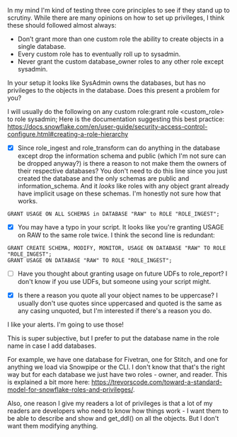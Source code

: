 In my mind I'm kind of testing three core principles to see if they stand up to scrutiny. While there are many opinions on how to set up privileges, I think these should followed almost always: 
 - Don’t grant more than one custom role the ability to create objects in a single database.
 - Every custom role has to eventually roll up to sysadmin.
 - Never grant the custom database_owner roles to any other role except sysadmin.
 
 In your setup it looks like SysAdmin owns the databases, but has no privileges to the objects in the database. Does this present a problem for you? 
 
 I will usually do the following on any custom role:grant role <custom_role> to role sysadmin;
 Here is the documentation suggesting this best practice:
https://docs.snowflake.com/en/user-guide/security-access-control-configure.html#creating-a-role-hierarchy

* [x] Since role_ingest and role_transform can do anything in the database except drop the information schema and public (which I'm not sure can be dropped anyway?) is there a reason to not make them the owners of their respective databases? You don't need to do this line since you just created the database and the only schemas are public and information_schema. And it *looks* like roles with any object grant already have implicit usage on these schemas. I'm honestly not sure how that works.
```
GRANT USAGE ON ALL SCHEMAS in DATABASE "RAW" to ROLE "ROLE_INGEST";
```

* [x] You may have a typo in your script. It looks like you're granting USAGE on RAW to the same role twice. I think the second line is redundant:
```
GRANT CREATE SCHEMA, MODIFY, MONITOR, USAGE ON DATABASE "RAW" TO ROLE "ROLE_INGEST";
GRANT USAGE ON DATABASE "RAW" TO ROLE "ROLE_INGEST";
```


* [ ] Have you thought about granting usage on future UDFs to role_report? I don't know if you use UDFs, but someone using your script might.

* [x] Is there a reason you quote all your object names to be uppercase? I usually don't use quotes since uppercased and quoted is the same as any casing unquoted, but I'm interested if there's a reason you do.

I like your alerts. I'm going to use those!

This is super subjective, but I prefer to put the database name in the role name in case I add databases. 

For example, we have one database for Fivetran, one for Stitch, and one for anything we load via Snowpipe or the CLI. 
I don't know that that's the right way but for each database we just have two roles - owner, and reader. This is explained a bit more here: https://trevorscode.com/toward-a-standard-model-for-snowflake-roles-and-privileges/. 

Also, one reason I give my readers a lot of privileges is that a lot of my readers are developers who need to know how things work - I want them to be able to describe and show and get_ddl() on all the objects. But I don't want them modifying anything.
